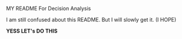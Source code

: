MY README For Decision Analysis

I am still confused about this README. But I will slowly get it. (I HOPE)

**YESS LET's DO THIS**
